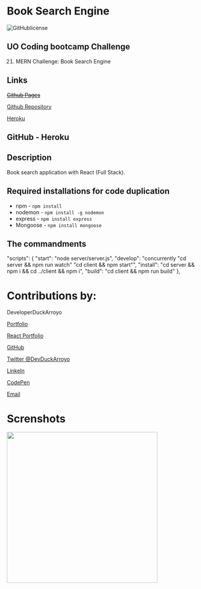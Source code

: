 # Book Search Engine

![GitHublicense](https://img.shields.io/npm/l/express?style=for-the-badge)

## UO Coding bootcamp Challenge

21. MERN Challenge: Book Search Engine

## Links

~~[Github Pages]()~~

[Github Repository](https://github.com/DuckArroyo/BookSearch)

[Heroku](https://agile-anchorage-34511.herokuapp.com/)

## GitHub - Heroku

## Description

Book search application with React (Full Stack).

## Required installations for code duplication

- npm - `npm install`
- nodemon - `npm install -g nodemon`
- express - `npm install express`
- Mongoose - `npm install mongoose`

## The commandments

  "scripts": {
    "start": "node server/server.js",
    "develop": "concurrently \"cd server && npm run watch\" \"cd client && npm start\"",
    "install": "cd server && npm i && cd ../client && npm i",
    "build": "cd client && npm run build"
  },

# Contributions by:

DeveloperDuckArroyo

[Portfolio](https://duckarroyo.github.io/portfolio/)

[React Portfolio](https://peaceful-journey-85026.herokuapp.com/)

[GitHub](https://github.com/DuckArroyo)

[Twitter @DevDuckArroyo](https://twitter.com/DevDuckArroyo)

[LinkeIn](https://www.linkedin.com/in/duckarroyo)

[CodePen](https://codepen.io/DeveloperDuckArroyo)

[Email](mailto:DeveloperDuckArroyo@gmail.com)

# Screnshots

<img src="./.png" style="width: 400px">
